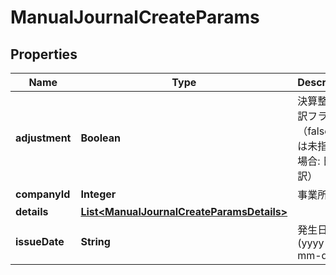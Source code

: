 

# ManualJournalCreateParams


## Properties

Name | Type | Description | Notes
------------ | ------------- | ------------- | -------------
**adjustment** | **Boolean** | 決算整理仕訳フラグ（falseまたは未指定の場合: 日常仕訳） |  [optional]
**companyId** | **Integer** | 事業所ID | 
**details** | [**List&lt;ManualJournalCreateParamsDetails&gt;**](ManualJournalCreateParamsDetails.md) |  | 
**issueDate** | **String** | 発生日 (yyyy-mm-dd) | 




